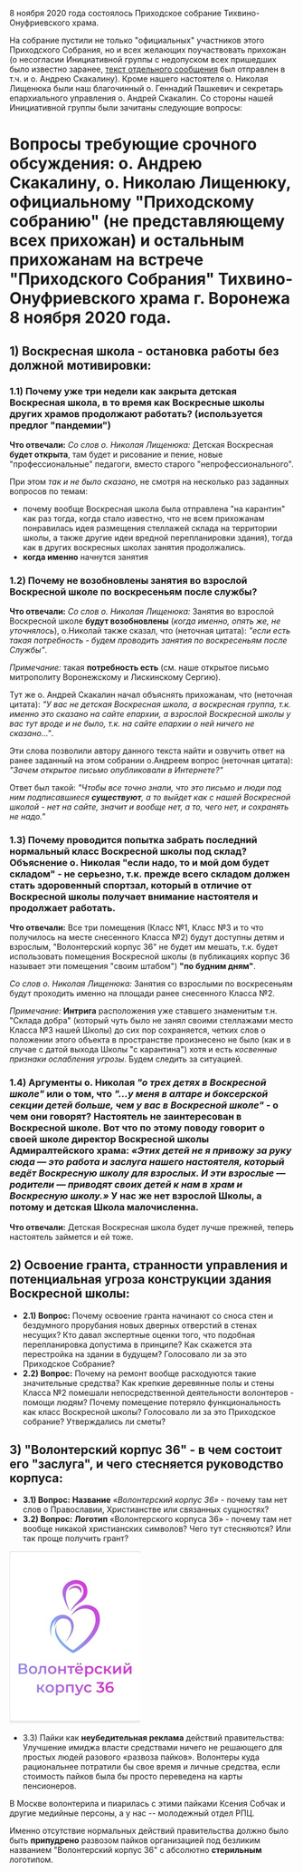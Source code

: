 8 ноября 2020 года состоялось Приходское собрание Тихвино-Онуфриевского храма.

На собрание пустили не только "официальных" участников этого Приходского Собрания, но и всех желающих поучаствовать прихожан (о несогласии Инициативной группы с недопуском всех пришедших было известно заранее,
 [текст отдельного сообщения](2020-11-08-sobranie-1-poz.md) был отправлен в т.ч. и о. Андрею Скакалину).
Кроме нашего настоятеля о. Николая Лищенюка были наш благочинный о. Геннадий Пашкевич  и секретарь епархиального управления о. Андрей Скакалин. 
Со стороны нашей Инициативной группы были зачитаны следующие вопросы:

# Вопросы требующие срочного обсуждения: о. Андрею Скакалину, о. Николаю Лищенюку, официальному "Приходскому собранию" (не представляющему всех прихожан) и остальным прихожанам  на встрече "Приходского Собрания" Тихвино-Онуфриевского храма г. Воронежа  8 ноября 2020 года.

## 1) Воскресная школа - остановка работы без должной мотивировки:

### 1.1) Почему уже три недели как **закрыта** детская Воскресная школа, в то время как Воскресные школы других храмов продолжают работать? (используется предлог "пандемии")

**Что отвечали:**
*Со слов о. Николая Лищенюка:* Детская Воскресная **будет открыта**, там будет и рисование и пение, 
новые "профессиональные" педагоги, вместо старого "непрофессионального".

При этом *так и не было сказано*, не смотря на несколько раз заданных вопросов по темам:

  * почему вообще Воскресная школа была  отправлена "на карантин" как раз тогда,
 когда стало известно, что не всем прихожанам понравилась идея размещения стеллажей склада на территории школы, 
а также другие идеи вредной перепланировки здания),
тогда как в других воскресных школах занятия продолжались.
  * **когда именно** начнутся занятия


### 1.2)  Почему **не возобновлены** занятия во взрослой Воскресной школе по воскресеньям после службы?

**Что отвечали:**
*Со слов о. Николая Лищенюка:* Занятия во взрослой Воскресной школе **будут возобновлены**
 (*когда именно, опять же, не уточнялось*), о.Николай также сказал, что (неточная цитата): 
*"если есть такая потребность - будем проводить занятия по воскресеньям после Службы"*.

*Примечание:* такая **потребность есть** (см. наше открытое письмо митрополиту Воронежскому и Лискинскому Сергию).

Тут же о. Андрей Скакалин начал объяснять прихожанам, что  (неточная цитата):
*"У вас не детская Воскресная школа, а воскресная группа,
 т.к. именно это сказано на сайте епархии, а взрослой Воскресной школы у вас тут вроде и не было,
т.к. на сайте епархии о ней ничего не сказано..."*.

Эти слова позволили автору данного текста найти и озвучить ответ на ранее заданный на этом собрании о.Андреем вопрос (неточная цитата):
 *"Зачем открытое письмо опубликовали в Интернете?"*

Ответ был такой: *"Чтобы все точно знали, что это письмо и люди под ним подписавшиеся **существуют**, а то выйдет как с нашей Воскресной школой - нет на сайте, значит и вообще нет, а то, чего нет, и сохранять не надо."*

### 1.3) Почему проводится попытка забрать последний нормальный класс Воскресной школы под склад? Объяснение о. Николая "если надо, то и мой дом будет складом" - не серьезно, т.к. прежде всего складом должен стать здоровенный спортзал, который в отличие от Воскресной школы получает внимание настоятеля и продолжает работать.

**Что отвечали:**
Все три помещения (Класс №1, Класс №3 и то что получилось на месте снесенного Класса №2) 
будут доступны детям и взрослым, "Волонтерский корпус 36" не будет им мешать, т.к. будет использовать
помещения Воскресной школы (в публикациях корпус 36 называет эти помещения "своим штабом") **"по будним дням"**.

*Со слов о. Николая Лищенюка:* 
Занятия со взрослыми по воскресеньям будут проходить именно на площади ранее снесенного Класса №2.

*Примечание:*
**Интрига** расположения уже ставшего знаменитым т.н. "Склада добра" 
(который чуть было не занял своими стеллажами место Класса №3 нашей Школы)
 до сих пор сохраняется, четких слов о положении этого объекта в пространстве произнесено не было 
(как и в случае с датой выхода Школы "с карантина")
 хотя и есть *косвенные признаки ослабления угрозы*. Будем следить за ситуацией.

### 1.4) Аргументы о. Николая  _"о трех детях в Воскресной школе"_  или о том, что _"...у меня в алтаре и боксерской секции детей больше, чем у вас в Воскресной школе"_ - о чем они говорят? Настоятель не заинтересован в Воскресной школе. Вот что по этому поводу говорит о своей школе директор Воскресной школы Адмиралтейского храма: _«Этих детей  не я привожу за руку сюда — это работа и заслуга нашего настоятеля, который ведёт Воскресную школу для взрослых. И эти взрослые — родители — приводят своих детей к нам в храм и Воскресную школу.»_ У нас же нет взрослой Школы, а потому и детская Школа малочисленна.

**Что отвечали:**
Детская Воскресная школа будет лучше прежней, теперь настоятель займется и ей тоже.

## 2) Освоение гранта, странности управления и потенциальная угроза конструкции здания Воскресной школы:

* **2.1) Вопрос:** Почему освоение гранта начинают со сноса стен и бездумного прорубания новых дверных отверстий в стенах несущих? Кто давал экспертные оценки того, что подобная перепланировка допустима в принципе? Как скажется эта перестройка на здании в будущем? Голосовало ли за это Приходское Собрание?
* **2.2) Вопрос:**  Почему на ремонт вообще расходуются такие значительные средства? Как крепкие деревянные полы и стены Класса №2 помешали непосредственной деятельности волонтеров - помощи людям? Почему помещение потеряло функциональность как класс Воскресной школы? Голосовало ли за это Приходское собрание? Утверждались ли сметы?

## 3) "Волонтерский корпус 36" - в чем состоит его "заслуга", и чего стесняется руководство корпуса:

* **3.1) Вопрос:** **Название** _«Волонтерский корпус 36»_ - почему там нет слов о Православии, Христианстве или связанных сущностях?
* **3.2) Вопрос:** **Логотип**  «Волонтерского корпуса 36» - почему там нет вообще никакой христианских символов? Чего тут стесняются? Или так проще получить грант?

![Волонтерский корпус 36 Воронеж](images/logo_vo36.png)

* 3.3) Пайки как **неубедительная реклама** действий правительства:  Улучшение имиджа власти средствами ничего не решающего для простых людей разового «развоза пайков».
  Волонтеры куда рациональнее потратили бы свое время и личные средства, если стоимость пайков была бы просто переведена на карты пенсионеров.  

В Москве волонтерила и пиарилась с этими пайками Ксения Собчак и другие медийные персоны, а у нас -- молодежный отдел РПЦ.

Именно отсутствие нормальных действий правительства должно было быть __припудрено__ развозом пайков организацией под безликим названием "Волонтерский корпус 36" с абсолютно **стерильным** логотипом.
